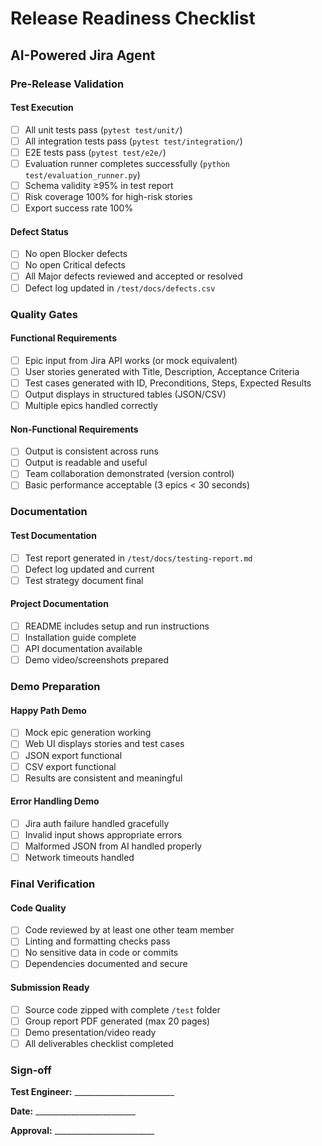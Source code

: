 # Release Readiness Checklist
## AI-Powered Jira Agent

### Pre-Release Validation
#### Test Execution
- [ ] All unit tests pass (`pytest test/unit/`)
- [ ] All integration tests pass (`pytest test/integration/`) 
- [ ] E2E tests pass (`pytest test/e2e/`)
- [ ] Evaluation runner completes successfully (`python test/evaluation_runner.py`)
- [ ] Schema validity ≥95% in test report
- [ ] Risk coverage 100% for high-risk stories
- [ ] Export success rate 100%

#### Defect Status
- [ ] No open Blocker defects
- [ ] No open Critical defects
- [ ] All Major defects reviewed and accepted or resolved
- [ ] Defect log updated in `/test/docs/defects.csv`

### Quality Gates
#### Functional Requirements
- [ ] Epic input from Jira API works (or mock equivalent)
- [ ] User stories generated with Title, Description, Acceptance Criteria
- [ ] Test cases generated with ID, Preconditions, Steps, Expected Results
- [ ] Output displays in structured tables (JSON/CSV)
- [ ] Multiple epics handled correctly

#### Non-Functional Requirements
- [ ] Output is consistent across runs
- [ ] Output is readable and useful
- [ ] Team collaboration demonstrated (version control)
- [ ] Basic performance acceptable (3 epics < 30 seconds)

### Documentation
#### Test Documentation
- [ ] Test report generated in `/test/docs/testing-report.md`
- [ ] Defect log updated and current
- [ ] Test strategy document final

#### Project Documentation
- [ ] README includes setup and run instructions
- [ ] Installation guide complete
- [ ] API documentation available
- [ ] Demo video/screenshots prepared

### Demo Preparation
#### Happy Path Demo
- [ ] Mock epic generation working
- [ ] Web UI displays stories and test cases
- [ ] JSON export functional
- [ ] CSV export functional
- [ ] Results are consistent and meaningful

#### Error Handling Demo
- [ ] Jira auth failure handled gracefully
- [ ] Invalid input shows appropriate errors
- [ ] Malformed JSON from AI handled properly
- [ ] Network timeouts handled

### Final Verification
#### Code Quality
- [ ] Code reviewed by at least one other team member
- [ ] Linting and formatting checks pass
- [ ] No sensitive data in code or commits
- [ ] Dependencies documented and secure

#### Submission Ready
- [ ] Source code zipped with complete `/test` folder
- [ ] Group report PDF generated (max 20 pages)
- [ ] Demo presentation/video ready
- [ ] All deliverables checklist completed

### Sign-off
**Test Engineer:** _________________________

**Date:** _________________________

**Approval:** _________________________
